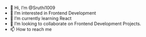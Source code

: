 - 👋 Hi, I’m @Sruthi1009
- 👀 I’m interested in Frontend Development
- 🌱 I’m currently learning React
- 💞️ I’m looking to collaborate on Frontend Development Projects.
- 📫 How to reach me

<!---
Sruthi1009/Sruthi1009 is a ✨ special ✨ repository because its `README.md` (this file) appears on your GitHub profile.
You can click the Preview link to take a look at your changes.
--->

